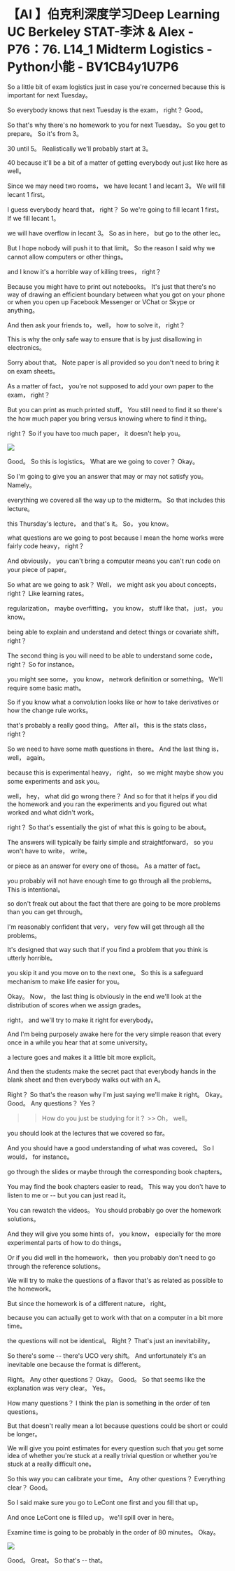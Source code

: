 # 【AI 】伯克利深度学习Deep Learning UC Berkeley STAT-李沐 & Alex - P76：76. L14_1 Midterm Logistics - Python小能 - BV1CB4y1U7P6

 So a little bit of exam logistics just in case you're concerned because this is important for next Tuesday。

 So everybody knows that next Tuesday is the exam， right？ Good。

 So that's why there's no homework to you for next Tuesday。 So you get to prepare。 So it's from 3。

30 until 5。 Realistically we'll probably start at 3。

40 because it'll be a bit of a matter of getting everybody out just like here as well。

 Since we may need two rooms， we have lecant 1 and lecant 3。 We will fill lecant 1 first。

 I guess everybody heard that， right？ So we're going to fill lecant 1 first。 If we fill lecant 1。

 we will have overflow in lecant 3。 So as in here， but go to the other lec。

 But I hope nobody will push it to that limit。 So the reason I said why we cannot allow computers or other things。

 and I know it's a horrible way of killing trees， right？

 Because you might have to print out notebooks。 It's just that there's no way of drawing an efficient boundary between what you got on your phone or when you open up Facebook Messenger or VChat or Skype or anything。

 And then ask your friends to， well， how to solve it， right？

 This is why the only safe way to ensure that is by just disallowing in electronics。

 Sorry about that。 Note paper is all provided so you don't need to bring it on exam sheets。

 As a matter of fact， you're not supposed to add your own paper to the exam， right？

 But you can print as much printed stuff。 You still need to find it so there's the how much paper you bring versus knowing where to find it thing。

 right？ So if you have too much paper， it doesn't help you。



![](img/bd00049f12c7c15c8c00d4afca25c8e6_1.png)

 Good。 So this is logistics。 What are we going to cover？ Okay。

 So I'm going to give you an answer that may or may not satisfy you。 Namely。

 everything we covered all the way up to the midterm。 So that includes this lecture。

 this Thursday's lecture， and that's it。 So， you know。

 what questions are we going to post because I mean the home works were fairly code heavy， right？

 And obviously， you can't bring a computer means you can't run code on your piece of paper。

 So what are we going to ask？ Well， we might ask you about concepts， right？ Like learning rates。

 regularization， maybe overfitting， you know， stuff like that， just， you know。

 being able to explain and understand and detect things or covariate shift， right？

 The second thing is you will need to be able to understand some code， right？ So for instance。

 you might see some， you know， network definition or something。 We'll require some basic math。

 So if you know what a convolution looks like or how to take derivatives or how the change rule works。

 that's probably a really good thing。 After all， this is the stats class， right？

 So we need to have some math questions in there。 And the last thing is， well， again。

 because this is experimental heavy， right， so we might maybe show you some experiments and ask you。

 well， hey， what did go wrong there？ And so for that it helps if you did the homework and you ran the experiments and you figured out what worked and what didn't work。

 right？ So that's essentially the gist of what this is going to be about。

 The answers will typically be fairly simple and straightforward， so you won't have to write， write。

 or piece as an answer for every one of those。 As a matter of fact。

 you probably will not have enough time to go through all the problems。 This is intentional。

 so don't freak out about the fact that there are going to be more problems than you can get through。

 I'm reasonably confident that very， very few will get through all the problems。

 It's designed that way such that if you find a problem that you think is utterly horrible。

 you skip it and you move on to the next one。 So this is a safeguard mechanism to make life easier for you。

 Okay。 Now， the last thing is obviously in the end we'll look at the distribution of scores when we assign grades。

 right， and we'll try to make it right for everybody。

 And I'm being purposely awake here for the very simple reason that every once in a while you hear that at some university。

 a lecture goes and makes it a little bit more explicit。

 And then the students make the secret pact that everybody hands in the blank sheet and then everybody walks out with an A。

 Right？ So that's the reason why I'm just saying we'll make it right。 Okay。 Good。 Any questions？ Yes？

 >> How do you just be studying for it？ >> Oh， well。

 you should look at the lectures that we covered so far。

 And you should have a good understanding of what was covered。 So I would， for instance。

 go through the slides or maybe through the corresponding book chapters。

 You may find the book chapters easier to read。 This way you don't have to listen to me or -- but you can just read it。

 You can rewatch the videos。 You should probably go over the homework solutions。

 And they will give you some hints of， you know， especially for the more experimental parts of how to do things。

 Or if you did well in the homework， then you probably don't need to go through the reference solutions。

 We will try to make the questions of a flavor that's as related as possible to the homework。

 But since the homework is of a different nature， right。

 because you can actually get to work with that on a computer in a bit more time。

 the questions will not be identical。 Right？ That's just an inevitability。

 So there's some -- there's UCO very shift。 And unfortunately it's an inevitable one because the format is different。

 Right。 Any other questions？ Okay。 Good。 So that seems like the explanation was very clear。 Yes。

 How many questions？ I think the plan is something in the order of ten questions。

 But that doesn't really mean a lot because questions could be short or could be longer。

 We will give you point estimates for every question such that you get some idea of whether you're stuck at a really trivial question or whether you're stuck at a really difficult one。

 So this way you can calibrate your time。 Any other questions？ Everything clear？ Good。

 So I said make sure you go to LeCont one first and you fill that up。

 And once LeCont one is filled up， we'll spill over in here。

 Examine time is going to be probably in the order of 80 minutes。 Okay。



![](img/bd00049f12c7c15c8c00d4afca25c8e6_3.png)

 Good。 Great。 So that's -- that。